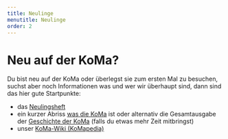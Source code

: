 ```yaml
---
title: Neulinge
menutitle: Neulinge
order: 2
---
```


# Neu auf der KoMa?

Du bist neu auf der KoMa oder überlegst sie zum ersten Mal zu besuchen, suchst aber noch Informationen was und wer wir überhaupt sind, dann sind das hier gute Startpunkte:

* das [Neulingsheft](https://die-koma.org/publikationen/neulingsheft/)
* ein kurzer Abriss [was die KoMa](/ueber_die_koma/) ist oder alternativ die Gesamtausgabe der [Geschichte der KoMa]() (falls du etwas mehr Zeit mitbringst)
* unser [KoMa-Wiki (KoMapedia)]()
